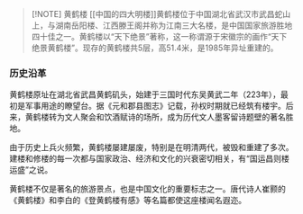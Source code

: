 
> [!NOTE] 黄鹤楼
[[中国的四大明楼]]黄鹤楼位于中国湖北省武汉市武昌蛇山上，与湖南岳阳楼、江西滕王阁并称为江南三大名楼，是中国国家旅游胜地四十佳之一。黄鹤楼以“天下绝景”著称，这一称谓源于宋徽宗的画作“天下绝景黄鹤楼”。现存的黄鹤楼共5层，高51.4米，是1985年异址重建的。

### 历史沿革
黄鹤楼原址在湖北省武昌黄鹤矶头，始建于三国时代东吴黄武二年（223年），最初是军事用途的瞭望台。据《元和郡县图志》记载，孙权时期就已经筑有楼宇。后来，黄鹤楼转为文人聚会和饮酒赋诗的场所，成为历代文人墨客留诗题壁的著名胜地。

由于历史上兵火频繁，黄鹤楼屡建屡废，特别是在明清两代，被毁和重建了多次。建楼和修楼的每一次都与国家政治、经济和文化的兴衰密切相关，有“国运昌则楼运盛”之说。

黄鹤楼不仅是著名的旅游景点，也是中国文化的重要标志之一。唐代诗人崔颢的《黄鹤楼》和李白的《登黄鹤楼有感》等名篇都使这座楼闻名遐迩。

